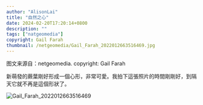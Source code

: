 ```yaml
---
author: "AlisonLai"
title: "自然之心"
date: 2024-02-20T17:20:14+0800
description: ""
tags: ["natgeomedia"]
copyright: Gail Farah
thumbnail: /netgeomedia/Gail_Farah_2022012663516469.jpg
---
```

图文来源自：netgeomedia.  copyright: Gail Farah

新萌發的蕨葉剛好形成一個心形，非常可愛。我拍下這張照片的時間剛剛好，到隔天它就不再是這個形狀了。

![Gail_Farah_2022012663516469](/netgeomedia/Gail_Farah_2022012663516469.jpg)